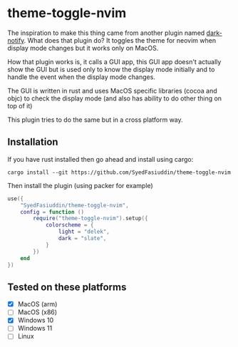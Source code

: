 # theme-toggle-nvim

The inspiration to make this thing came from another plugin named
[dark-notify](https://github.com/cormacrelf/dark-notify). What does that plugin
do? It toggles the theme for neovim when display mode changes but it works only
on MacOS.

How that plugin works is, it calls a GUI app, this GUI app doesn't actually show
the GUI but is used only to know the display mode initially and to handle the
event when the display mode changes.

The GUI is written in rust and uses MacOS specific libraries (cocoa and objc) to
check the display mode (and also has ability to do other thing on top of it)

This plugin tries to do the same but in a cross platform way.

## Installation

If you have rust installed then go ahead and install using cargo:

```console
cargo install --git https://github.com/SyedFasiuddin/theme-toggle-nvim
```

Then install the plugin (using packer for example)

```lua
use({
    "SyedFasiuddin/theme-toggle-nvim",
    config = function ()
        require("theme-toggle-nvim").setup({
            colorscheme = {
                light = "delek",
                dark = "slate",
            }
        })
    end
})
```

## Tested on these platforms

- [x] MacOS (arm)
- [ ] MacOS (x86)
- [x] Windows 10
- [ ] Windows 11
- [ ] Linux
